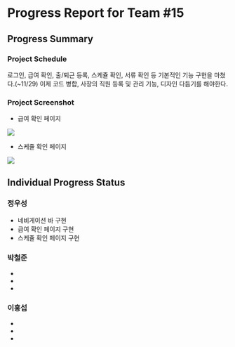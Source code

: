 # Progress Report for Team #15

## Progress Summary


### Project Schedule
로그인, 급여 확인, 출/퇴근 등록, 스케쥴 확인, 서류 확인 등 기본적인 기능 구현을 마쳤다.(~11/29)
이제 코드 병합, 사장의 직원 등록 및 관리 기능, 디자인 다듬기를 해야한다.

### Project Screenshot
* 급여 확인 페이지

<img src="./images/wage_page.png">

* 스케쥴 확인 페이지

<img src="./images/schedule_page.png">

## Individual Progress Status

### 정우성
* 네비게이션 바 구현
* 급여 확인 페이지 구현
* 스케쥴 확인 페이지 구현

### 박철준
* 
* 
* 

### 이홍섭
* 
* 
* 